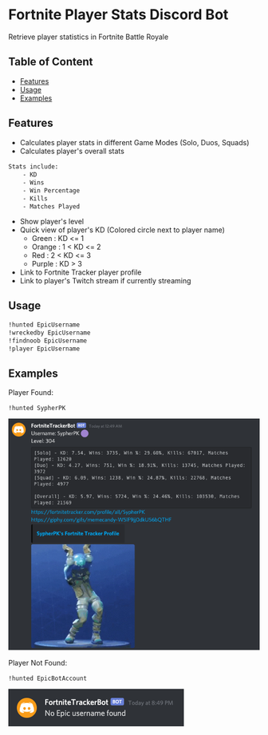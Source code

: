 # Fortnite Player Stats Discord Bot
Retrieve player statistics in Fortnite Battle Royale

## Table of Content

* [Features](#features)
* [Usage](#usage)
* [Examples](#examples)

## Features
- Calculates player stats in different Game Modes (Solo, Duos, Squads)
- Calculates player's overall stats
```
Stats include:
    - KD 
    - Wins
    - Win Percentage
    - Kills
    - Matches Played  
```
- Show player's level
- Quick view of player's KD (Colored circle next to player name)
    - Green : KD <= 1
    - Orange : 1 < KD <= 2
    - Red : 2 < KD <= 3
    - Purple : KD > 3
- Link to Fortnite Tracker player profile
- Link to player's Twitch stream if currently streaming    


## Usage
```
!hunted EpicUsername
!wreckedby EpicUsername
!findnoob EpicUsername
!player EpicUsername

```

## Examples
Player Found:
```
!hunted SypherPK
```
![Alt text](/image/example.png?raw=true)


Player Not Found:
```
!hunted EpicBotAccount
```
![Alt text](/image/failexample.png?raw=true)
